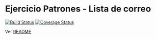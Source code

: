 # Ejercicio Patrones - Lista de correo

[![Build Status](https://travis-ci.org/uqbar-project/eg-lista-correo-xtend.svg?branch=decorator)](https://travis-ci.org/uqbar-project/eg-lista-correo-xtend) [![Coverage Status](https://coveralls.io/repos/github/uqbar-project/eg-lista-correo-xtend/badge.svg?branch=decorator&service=github)](https://coveralls.io/github/uqbar-project/eg-lista-correo-xtend?branch=decorator&service=github)

Ver [README](https://github.com/uqbar-project/eg-lista-correo-xtend/blob/master/README.md)
